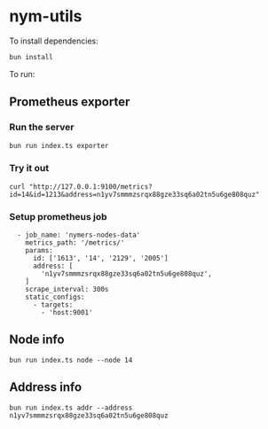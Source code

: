 # nym-utils

To install dependencies:

```bash
bun install
```

To run:

## Prometheus exporter

### Run the server

```bash
bun run index.ts exporter
```

### Try it out

```
curl "http://127.0.0.1:9100/metrics?id=14&id=1213&address=n1yv7smmmzsrqx88gze33sq6a02tn5u6ge808quz"
```

### Setup prometheus job

```
  - job_name: 'nymers-nodes-data'
    metrics_path: '/metrics/'
    params:
      id: ['1613', '14', '2129', '2005']
      address: [
        'n1yv7smmmzsrqx88gze33sq6a02tn5u6ge808quz',
    ]
    scrape_interval: 300s
    static_configs:
      - targets:
        - 'host:9001'
```

## Node info

```
bun run index.ts node --node 14
```

## Address info

```
bun run index.ts addr --address n1yv7smmmzsrqx88gze33sq6a02tn5u6ge808quz
```
